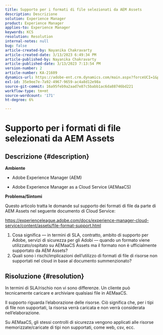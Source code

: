 ```yaml
---
title: Supporto per i formati di file selezionati da AEM Assets
description: Descrizione
solution: Experience Manager
product: Experience Manager
applies-to: Experience Manager
keywords: KCS
resolution: Resolution
internal-notes: null
bug: false
article-created-by: Nayanika Chakravarty
article-created-date: 3/13/2023 6:49:34 PM
article-published-by: Nayanika Chakravarty
article-published-date: 3/13/2023 7:13:54 PM
version-number: 2
article-number: KA-21609
dynamics-url: https://adobe-ent.crm.dynamics.com/main.aspx?forceUCI=1&pagetype=entityrecord&etn=knowledgearticle&id=005662c9-cfc1-ed11-83ff-6045bd0065b6
exl-id: 35e9ee7e-7a92-4967-9659-ac4a8d12e98a
source-git-commit: 16a95feb9a2aad7e87c5babb1ac6da88746bd221
workflow-type: tm+mt
source-wordcount: '171'
ht-degree: 6%

---
```


# Supporto per i formati di file selezionati da AEM Assets

## Descrizione {#description}


<b>Ambiente</b>

- Adobe Experience Manager (AEM)

- Adobe Experience Manager as a Cloud Service (AEMaaCS)

<b>Problema/Sintomi</b>

Questo articolo tratta le domande sul supporto dei formati di file da parte di AEM Assets nel seguente documento di Cloud Service:

<https://experienceleague.adobe.com/docs/experience-manager-cloud-service/content/assets/file-format-support.html>


1. Cosa significa — in termini di SLA, contratto, ambito di supporto per Adobe, servizi di sicurezza per gli Adobi — quando un formato viene utilizzato/ospitato su AEMaaCS Assets ma il formato non è ufficialmente supportato da AEM Assets?
2. Quali sono i rischi/implicazioni dell’utilizzo di formati di file di risorse non supportati nel cloud in base al documento summenzionato?



## Risoluzione {#resolution}


In termini di SLA/rischio non vi sono differenze. Un cliente può tecnicamente caricare e archiviare qualsiasi file in AEMaaCS.

Il supporto riguarda l’elaborazione delle risorse. Ciò significa che, per i tipi di file non supportati, la risorsa verrà caricata e non verrà considerata nell’elaborazione.

Su AEMaaCS, gli stessi controlli di sicurezza vengono applicati alle risorse memorizzate/caricate di tipi non supportati, come web, csv, ecc.
